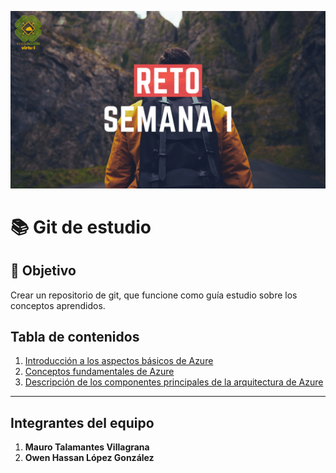 ![Image text](https://github.com/MauroTalamantes/Innovaccion_virtual_Azure/blob/dc1a5c0bd452e5781b7c5ccab606b4320cea6660/Imagenes/BannerInicio.png)
# 📚 Git de estudio
## 🔎 Objetivo
Crear un repositorio de git, que funcione como guía estudio sobre los conceptos aprendidos.
## Tabla de contenidos
1. [Introducción a los aspectos básicos de Azure](https://example.com)
2. [Conceptos fundamentales de Azure](https://example.com)
3. [Descripción de los componentes principales de la arquitectura de Azure](https://example.com)
***
## Integrantes del equipo
1. **Mauro Talamantes Villagrana**
2. **Owen Hassan López González**
